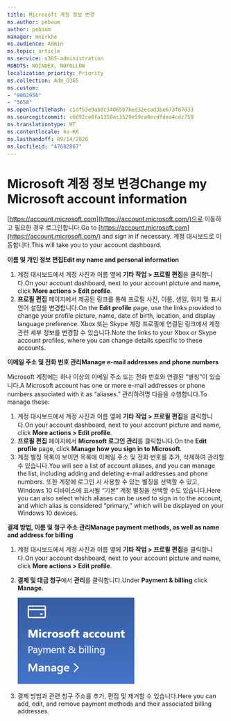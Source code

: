 ```yaml
---
title: Microsoft 계정 정보 변경
ms.author: pebaum
author: pebaum
manager: mnirkhe
ms.audience: Admin
ms.topic: article
ms.service: o365-administration
ROBOTS: NOINDEX, NOFOLLOW
localization_priority: Priority
ms.collection: Adm_O365
ms.custom:
- "9002956"
- "5658"
ms.openlocfilehash: c1df53e9ab0c34065b7bed32ecad3be673f07033
ms.sourcegitcommit: c6692ce0fa1358ec3529e59ca0ecdfdea4cdc759
ms.translationtype: HT
ms.contentlocale: ko-KR
ms.lasthandoff: 09/14/2020
ms.locfileid: "47682867"
---
```

# <a name="change-my-microsoft-account-information"></a><span data-ttu-id="54722-102">Microsoft 계정 정보 변경</span><span class="sxs-lookup"><span data-stu-id="54722-102">Change my Microsoft account information</span></span>

<span data-ttu-id="54722-103">[https://account.microsoft.com](https://account.microsoft.com/)으로 이동하고 필요한 경우 로그인합니다.</span><span class="sxs-lookup"><span data-stu-id="54722-103">Go to [https://account.microsoft.com](https://account.microsoft.com/) and sign in if necessary.</span></span> <span data-ttu-id="54722-104">계정 대시보드로 이동합니다.</span><span class="sxs-lookup"><span data-stu-id="54722-104">This will take you to your account dashboard.</span></span>  

<span data-ttu-id="54722-105">**이름 및 개인 정보 편집**</span><span class="sxs-lookup"><span data-stu-id="54722-105">**Edit my name and personal information**</span></span>

1. <span data-ttu-id="54722-106">계정 대시보드에서 계정 사진과 이름 옆에 **기타 작업 > 프로필 편집**을 클릭합니다.</span><span class="sxs-lookup"><span data-stu-id="54722-106">On your account dashboard, next to your account picture and name, click **More actions > Edit profile**.</span></span>
2. <span data-ttu-id="54722-107">**프로필 편집** 페이지에서 제공된 링크를 통해 프로필 사진, 이름, 생일, 위치 및 표시 언어 설정을 변경합니다.</span><span class="sxs-lookup"><span data-stu-id="54722-107">On the **Edit profile** page, use the links provided to change your profile picture, name, date of birth, location, and display language preference.</span></span> <span data-ttu-id="54722-108">Xbox 또는 Skype 계정 프로필에 연결된 링크에서 계정 관련 세부 정보를 변경할 수 있습니다.</span><span class="sxs-lookup"><span data-stu-id="54722-108">Note the links to your Xbox or Skype account profiles, where you can change details specific to these accounts.</span></span>

<span data-ttu-id="54722-109">**이메일 주소 및 전화 번호 관리**</span><span class="sxs-lookup"><span data-stu-id="54722-109">**Manage e-mail addresses and phone numbers**</span></span>

<span data-ttu-id="54722-110">Microsoft 계정에는 하나 이상의 이메일 주소 또는 전화 번호와 연결된 “별칭”이 있습니다.</span><span class="sxs-lookup"><span data-stu-id="54722-110">A Microsoft account has one or more e-mail addresses or phone numbers associated with it as “aliases.”</span></span> <span data-ttu-id="54722-111">관리하려명 다음을 수행합니다.</span><span class="sxs-lookup"><span data-stu-id="54722-111">To manage these:</span></span>

1. <span data-ttu-id="54722-112">계정 대시보드에서 계정 사진과 이름 옆에 **기타 작업 > 프로필 편집**을 클릭합니다.</span><span class="sxs-lookup"><span data-stu-id="54722-112">On your account dashboard, next to your account picture and name, click **More actions > Edit profile**.</span></span>
2. <span data-ttu-id="54722-113">**프로필 편집** 페이지에서 **Microsoft 로그인 관리**를 클릭합니다.</span><span class="sxs-lookup"><span data-stu-id="54722-113">On the **Edit profile** page, click **Manage how you sign in to Microsoft**.</span></span> 
3. <span data-ttu-id="54722-114">계정 별칭 목록이 보이면 목록에 이메일 주소 및 전화 번호를 추가, 삭제하여 관리할 수 있습니다.</span><span class="sxs-lookup"><span data-stu-id="54722-114">You will see a list of account aliases, and you can manage the list, including adding and deleting e-mail addresses and phone numbers.</span></span> <span data-ttu-id="54722-115">또한 계정에 로그인 시 사용할 수 있는 별칭을 선택할 수 있고, Windows 10 디바이스에 표시될 “기본” 계정 별칭을 선택할 수도 있습니다.</span><span class="sxs-lookup"><span data-stu-id="54722-115">Here you can also select which aliases can be used to sign in to the account, and which alias is considered “primary,” which will be displayed on your Windows 10 devices.</span></span>

<span data-ttu-id="54722-116">**결제 방법, 이름 및 청구 주소 관리**</span><span class="sxs-lookup"><span data-stu-id="54722-116">**Manage payment methods, as well as name and address for billing**</span></span> 

1. <span data-ttu-id="54722-117">계정 대시보드에서 계정 사진과 이름 옆에 **기타 작업 > 프로필 편집**을 클릭합니다.</span><span class="sxs-lookup"><span data-stu-id="54722-117">On your account dashboard, next to your account picture and name, click **More actions > Edit profile**.</span></span>
2. <span data-ttu-id="54722-118">**결제 및 대금 청구**에서 **관리**를 클릭합니다.</span><span class="sxs-lookup"><span data-stu-id="54722-118">Under **Payment & billing** click **Manage**.</span></span>

    ![결제 및 대금 청구 관리](media/manage-account.png)

3. <span data-ttu-id="54722-120">결제 방법과 관련 청구 주소를 추가, 편집 및 제거할 수 있습니다.</span><span class="sxs-lookup"><span data-stu-id="54722-120">Here you can add, edit, and remove payment methods and their associated billing addresses.</span></span> 

